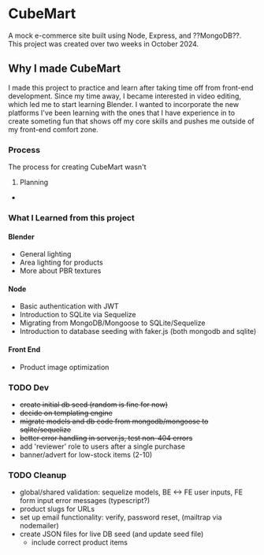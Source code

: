 # CubeMart
A mock e-commerce site built using Node, Express, and ??MongoDB??. This project was created over two weeks in October 2024.

## Why I made CubeMart
I made this project to practice and learn after taking time off from front-end development. Since my time away, I became interested in video editing, which led me to start learning Blender. I wanted to incorporate the new platforms I've been learning with the ones that I have experience in to create someting fun that shows off my core skills and pushes me outside of my front-end comfort zone.

### Process
The process for creating CubeMart wasn't 
1. Planning
  - 

### What I Learned from this project

#### Blender
- General lighting
- Area lighting for products
- More about PBR textures

#### Node
- Basic authentication with JWT
- Introduction to SQLite via Sequelize
- Migrating from MongoDB/Mongoose to SQLite/Sequelize
- Introduction to database seeding with faker.js (both mongodb and sqlite)

#### Front End
- Product image optimization

### TODO Dev
- ~~create initial db seed (random is fine for now)~~
- ~~decide on templating engine~~
- ~~migrate models and db code from mongodb/mongoose to sqlite/sequelize~~
- ~~better error handling in server.js, test non-404 errors~~
- add 'reviewer' role to users after a single purchase
- banner/advert for low-stock items (2-10)

### TODO Cleanup
- global/shared validation: sequelize models, BE <-> FE user inputs, FE form input error messages  (typescript?)
- product slugs for URLs
- set up email functionality: verify, password reset,  (mailtrap via nodemailer)
- create JSON files for live DB seed (and update seed file)
  - include correct product items